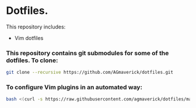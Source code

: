 # Dotfiles.

This repository includes:

  - Vim dotfiles

### This repository contains git submodules for some of the dotfiles. To clone:

```sh
git clone --recursive https://github.com/AGmaverick/dotfiles.git
```

### To configure Vim plugins in an automated way:
```sh
bash <(curl -s https://raw.githubusercontent.com/agmaverick/dotfiles/master/configure_vim.sh)
```
